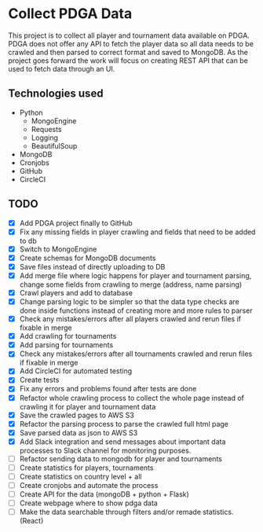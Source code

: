 # Collect PDGA Data

This project is to collect all player and tournament data available on PDGA. PDGA does not offer any API to fetch the player data so all data needs to be crawled and then parsed to correct format and saved to MongoDB. As the project goes forward the work will focus on creating REST API that can be used to fetch data through an UI.

## Technologies used

- Python
  - MongoEngine
  - Requests
  - Logging
  - BeautifulSoup
- MongoDB
- Cronjobs
- GitHub
- CircleCI

## TODO
- [x] Add PDGA project finally to GitHub
- [x] Fix any missing fields in player crawling and fields that need to be added to db
- [x] Switch to MongoEngine
- [x] Create schemas for MongoDB documents
- [x] Save files instead of directly uploading to DB
- [x] Add merge file where logic happens for player and tournament parsing, change some fields from crawling to merge (address, name parsing)
- [x] Crawl players and add to database
- [x] Change parsing logic to be simpler so that the data type checks are done inside functions instead of creating more and more rules to parser
- [x] Check any mistakes/errors after all players crawled and rerun files if fixable in merge
- [x] Add crawling for tournaments
- [x] Add parsing for tournaments
- [x] Check any mistakes/errors after all tournaments crawled and rerun files if fixable in merge
- [x] Add CircleCI for automated testing
- [x] Create tests
- [x] Fix any errors and problems found after tests are done
- [x] Refactor whole crawling process to collect the whole page instead of crawling it for player and tournament data
- [x] Save the crawled pages to AWS S3
- [x] Refactor the parsing process to parse the crawled full html page
- [x] Save parsed data as json to AWS S3
- [x] Add Slack integration and send messages about important data processes to Slack channel for monitoring purposes.
- [ ] Refactor sending data to mongodb for player and tournaments
- [ ] Create statistics for players, tournaments
- [ ] Create statistics on country level + all
- [ ] Create cronjobs and automate the process
- [ ] Create API for the data (mongoDB + python + Flask)
- [ ] Create webpage where to show pdga data
- [ ] Make the data searchable through filters and/or remade statistics. (React)
